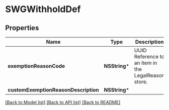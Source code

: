 # SWGWithholdDef

## Properties
Name | Type | Description | Notes
------------ | ------------- | ------------- | -------------
**exemptionReasonCode** | **NSString*** | UUID Reference to an item in the LegalReason store. | [optional] 
**customExemptionReasonDescription** | **NSString*** |  | [optional] 

[[Back to Model list]](../README.md#documentation-for-models) [[Back to API list]](../README.md#documentation-for-api-endpoints) [[Back to README]](../README.md)


